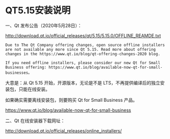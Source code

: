 # QT5.15安装说明 



一、Qt 发布公告（2020年5月28日）：

http://download.qt.io/official_releases/qt/5.15/5.15.0/OFFLINE_REAMDE.txt

    Due to The Qt Company offering changes, open source offline installers are not available any more since Qt 5.15. Read more about offering changes in the https://www.qt.io/blog/qt-offering-changes-2020 blog.
     
    If you need offline installers, please consider our new Qt for Small Business offering: https://www.qt.io/blog/available-now-qt-for-small-businesses。

大意是：从 Qt 5.15 开始，开源版本，无论是不是 LTS，不再提供编译后的独立安装包，只能在线安装。

如果确实需要离线安装包，则要购买 Qt for Small Business 产品。

https://www.qt.io/blog/available-now-qt-for-small-business

二、Qt 在线安装器下载网址：

http://download.qt.io/official_releases/online_installers/